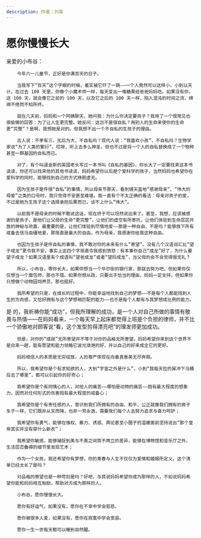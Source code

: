 ```yaml
---
description: 作者：刘瑜
---
```


# 愿你慢慢长大

亲爱的小布谷：

        今年六一儿童节，正好是你满百天的日子。

        当我写下“百天”这个字眼的时候，着实被它吓了一跳——一个人竟然可以这样小，小到以天计。在过去 100 天里，你像个小魔术师一样，每天变出一堆糖果给爸爸妈妈吃。如果没有你，这 100 天，就会像它之前的 100 天，以及它之后的 100 天一样，陷入混沌的时间之流，绵绵不绝而不知所终。

        就在几天前，妈妈和一个阿姨聊天，她问我：为什么你决定要孩子？我用了一个很常见也很偷懒的回答：为了让人生更完整。她反问：这岂不是很自私？用别人的生命来使你的生命更“完整”？是啊，我想她是对的。但我想不出一个不自私的生孩子的理由。

        古人说：不孝有三，无后为大，不自私吗？现代人说：“我喜欢小孩”，不自私吗？生物学家说“为了人类的繁衍”，哎呀，听上去多么神圣，但也不过是将一个人的自私替换成了一个物种甚至一群基因的自私而已。

        对了，有个叫道金斯的英国老头写过一本书叫《自私的基因》，你长大了一定要找来这本书读读，你还可以找来他的其他书读读，妈妈希望你以后是个爱科学的孩子，当然妈妈也希望你在爱科学的同时，能够找到自己的方式挣脱虚无。

        因为生孩子是件很“自私”的事情，所以母亲节那天，看到铺天盖地“感谢母亲”、“伟大的母爱”之类的口号时，我只觉得不安甚至难堪。我一直有个不太正确的看法：母亲对孩子的爱，不过是她为生孩子这个选择承担后果而已，谈不上什么“伟大”。

        以前我不是母亲的时候不敢说这话，现在终于可以坦然说出来了。甚至，我想，应该被感谢的是孩子，是他们让父母的生命“更完整”，让他们的虚空有所寄托，让他们体验到生命层层开放的神秘与欣喜，最重要的是，让他们体验到尽情地爱——那是一种自由，不是吗？能够放下所有戒备去信马由缰地爱，那简直是最大的自由。作为母亲，我感谢你给我这种自由。

        也因为生孩子是件自私的事情，我不敢对你的未来有什么“寄望”。没有几个汉语词汇比“望子成龙”更令我不安，事实上这四个字简直令我感到愤怒：有本事你自己“成龙”好了，为什么要望子成龙？如果汉语里有个成语叫“望爸成龙”或者“望妈成龙”，当父母的会不会觉得很无礼？

        所以，小布谷，等你长大，如果你想当一个华尔街的银行家，那就去努力吧，但如果你仅仅想当一个面包师，那也不错。如果你想从政，只要出于恰当的理由，妈妈一定支持，但如果你只想做个动物园饲养员，那也挺好。

        我所希望的只是，在成长的过程中，你能幸运地找到自己的梦想——不是每个人都能找到人生的方向感，又恰好拥有与这个梦想相匹配的能力——也不是每个人都有与其梦想成比例的能力。

是        的，我祈祷你能“成功”，但我所理解的成功，是一个人对自己所做的事情有敬畏与热情——在妈妈看来，一个每天早上起床都觉得上班是个负担的律师，并不比一个骄傲地对顾客说“看，这个发型剪得漂亮吧”的理发师更加成功。

        但是，对你的“成就”无所寄望并不等于对你的品格无所寄望。妈妈希望你来到这个世界不是白来一趟，能有愿望和能力领略它波光潋滟的好，并以自己的好来成全它的更好。

        妈妈相信人的本质是无穷绽放，人的尊严体现在向着真善美无尽奔跑。

        所以，我希望你是个有求知欲的人，大到“宇宙之外是什么”，小到“我每天拉的屎冲下马桶后去了哪里”，都可以引起你的好奇心；

        我希望你是个有同情心的人，对他人的痛苦——哪怕是动物的痛苦——抱有最大程度的想象力，因而对任何形式的伤害抱有最大程度的戒备心；

        我希望你是个有责任感的人，意识到我们所拥有的自由、和平、公正就像我们拥有的房子车子一样，它们既非从天而降，也非一劳永逸，需要我们每个人去努力追求与奋力呵护；

        我希望你有勇气，能够在强权、暴力、诱惑、舆论甚至小圈子的温暖面前坚持说出“那个皇帝其实并没有穿什么新衣”；

        我希望你敏感，能够捕捉到美与不美之间势不两立的差异，能够在博物馆和音乐厅之外、生活层峦叠嶂的细节里发现艺术；

        作为一个女孩，我还希望你有梦想，你的青春与人生不仅仅为爱情和婚姻所定义。这个清单已经太长了是吗？

        对品格的寄望也是一种苛刻是吗？好吧，与其说妈妈希望你成为那样的人，不如说妈妈希望你能和妈妈相互勉励，帮助对方成为那样的人。

        小布谷，愿你慢慢长大。

        愿你有好运气，如果没有，愿你在不幸中学会慈悲。

        愿你被很多人爱，如果没有，愿你在寂寞中学会宽容。

        愿你一生一世每天都可以睡到自然醒。




